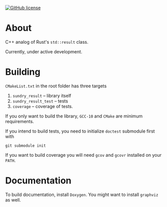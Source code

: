 [![GitHub license](https://img.shields.io/github/license/Naereen/StrapDown.js.svg)](https://github.com/Naereen/StrapDown.js/blob/master/LICENSE)

# About

C++ analog of Rust's `std::result` class.

Currently, under active development.

# Building

`CMakeList.txt` in the root folder has three targets

1. `sundry_result` – library itself
2. `sundry_result_test` – tests
3. `coverage` – coverage of tests.

If you only want to build the library, `GCC-10` and `CMake` are minimum requirements.

If you intend to build tests, you need to initialize `doctest` submodule first with

```shell
git submodule init
```

If you want to build coverage you will need `gcov` and `gcovr` installed on your `PATH`.

# Documentation

To build documentation, install `Doxygen`. You might want to install `graphviz` as well.
